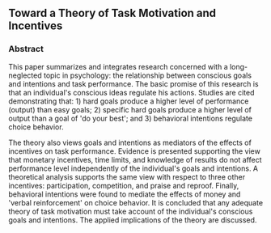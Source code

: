 ## Toward a Theory of Task Motivation and Incentives

### Abstract

This paper summarizes and integrates research concerned with a long-neglected topic in psychology: the relationship between conscious goals and intentions and task performance. The basic promise of this research is that an individual's conscious ideas regulate his actions. Studies are cited demonstrating that: 1) hard goals produce a higher level of performance (output) than easy goals; 2) specific hard goals produce a higher level of output than a goal of 'do your best'; and 3) behavioral intentions regulate choice behavior. 

The theory also views goals and intentions as mediators of the effects of incentives on task performance. Evidence is presented supporting the view that monetary incentives, time limits, and knowledge of results do not affect performance level independently of the individual's goals and intentions. A theoretical analysis supports the same view with respect to three other incentives: participation, competition, and praise and reproof. Finally, behavioral intentions were found to mediate the effects of money and 'verbal reinforcement' on choice behavior. It is concluded that any adequate theory of task motivation must take account of the individual's conscious goals and intentions. The applied implications of the theory are discussed.

